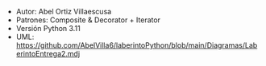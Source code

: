 - Autor: Abel Ortiz Villaescusa
- Patrones: Composite & Decorator + Iterator
- Versión Python 3.11
- UML: https://github.com/AbelVilla6/laberintoPython/blob/main/Diagramas/LaberintoEntrega2.mdj
